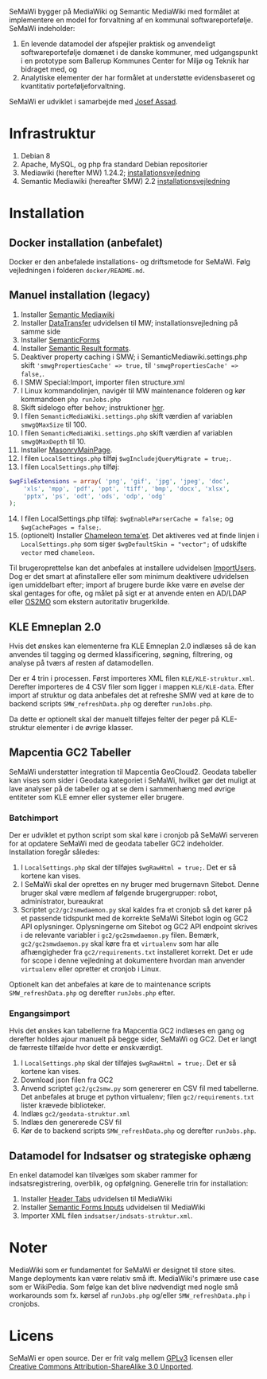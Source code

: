 SeMaWi bygger på MediaWiki og Semantic MediaWiki med formålet at implementere en model for forvaltning af en kommunal softwareportefølje. SeMaWi indeholder:

1. En levende datamodel der afspejler praktisk og anvendeligt softwareportefølje domænet i de danske kommuner, med udgangspunkt i en prototype som Ballerup Kommunes Center for Miljø og Teknik har bidraget med, og
2. Analytiske elementer der har formålet at understøtte evidensbaseret og kvantitativ porteføljeforvaltning.

SeMaWi er udviklet i samarbejde med [Josef Assad](mailto:josef@josefassad.com).

# Infrastruktur
1. Debian 8
2. Apache, MySQL, og php fra standard Debian repositorier
3. Mediawiki (herefter MW) 1.24.2; [installationsvejledning](https://www.mediawiki.org/wiki/Manual:Installing_MediaWiki)
4. Semantic Mediawiki (hereafter SMW) 2.2 [installationsvejledning](https://semantic-mediawiki.org/wiki/Help:Installation/Using_Composer_with_MediaWiki_1.22%2B)

# Installation

## Docker installation (anbefalet)

Docker er den anbefalede installations- og driftsmetode for SeMaWi. Følg vejledningen i folderen `docker/README.md`.

## Manuel installation (legacy)

1. Installer [Semantic Mediawiki](https://semantic-mediawiki.org/wiki/Help:Installation/Using_Composer_with_MediaWiki_1.22%2B)
2. Installer  [DataTransfer](https://www.mediawiki.org/wiki/Extension:Data_Transfer) udvidelsen til MW; installationsvejledning på samme side
3. Installer [SemanticForms](https://www.mediawiki.org/wiki/Extension:Semantic_Forms/Download_and_installation)
4. Installer [Semantic Result formats](https://semantic-mediawiki.org/wiki/Semantic_Result_Formats#Installation).
5. Deaktiver property caching i SMW; i SemanticMediawiki.settings.php skift `'smwgPropertiesCache' => true,` til `'smwgPropertiesCache' => false,`.
6. I SMW Special:Import, importer filen structure.xml
7. I Linux kommandolinjen, navigér til MW maintenance folderen og kør kommandoen `php runJobs.php`
8. Skift sidelogo efter behov; instruktioner [her](https://www.mediawiki.org/wiki/Manual:$wgLogo).
9. I filen `SemanticMediaWiki.settings.php` skift værdien af variablen `smwgQMaxSize` til 100.
10. I filen `SemanticMediaWiki.settings.php` skift værdien af variablen `smwgQMaxDepth` til 10.
11. Installer [MasonryMainPage](https://github.com/enterprisemediawiki/MasonryMainPage).
12. I filen `LocalSettings.php` tilføj `$wgIncludejQueryMigrate = true;`.
13. I filen `LocalSettings.php` tilføj:

```php
$wgFileExtensions = array( 'png', 'gif', 'jpg', 'jpeg', 'doc',
    'xls', 'mpp', 'pdf', 'ppt', 'tiff', 'bmp', 'docx', 'xlsx',
    'pptx', 'ps', 'odt', 'ods', 'odp', 'odg'
);
```
14. I filen LocalSettings.php tilføj: `$wgEnableParserCache = false;` og `$wgCachePages = false;`.
15. (optionelt) Installer [Chameleon tema'et](https://www.mediawiki.org/wiki/Skin:Chameleon). Det aktiveres ved at finde linjen i `LocalSettings.php` som siger `$wgDefaultSkin = "vector";` of udskifte `vector` med `chameleon`.

Til brugeroprettelse kan det anbefales at installere udvidelsen [ImportUsers](https://www.mediawiki.org/wiki/Extension:ImportUsers). Dog er det smart at afinstallere eller som minimum deaktivere udvidelsen igen umiddelbart efter; import af brugere burde ikke være en øvelse der skal gentages for ofte, og målet på sigt er at anvende enten en AD/LDAP eller [OS2MO](http://www.os2web.dk/projekter/os2mo) som ekstern autoritativ brugerkilde.

## KLE Emneplan 2.0

Hvis det ønskes kan elementerne fra KLE Emneplan 2.0 indlæses så de kan anvendes til tagging og dermed klassificering, søgning, filtrering, og analyse på tværs af resten af datamodellen.

Der er 4 trin i processen. Først importeres XML filen `KLE/KLE-struktur.xml`. Derefter importeres de 4 CSV filer som ligger i mappen `KLE/KLE-data`. Efter import af struktur og data anbefales det at refreshe SMW ved at køre de to backend scripts `SMW_refreshData.php` og derefter `runJobs.php`.

Da dette er optionelt skal der manuelt tilføjes felter der peger på KLE-struktur elementer i de øvrige klasser.

## Mapcentia GC2 Tabeller

SeMaWi understøtter integration til Mapcentia GeoCloud2. Geodata tabeller kan vises som sider i Geodata kategoriet i SeMaWi, hvilket gør det muligt at lave analyser på de tabeller og at se dem i sammenhæng med øvrige entiteter som KLE emner eller systemer eller brugere.

### Batchimport

Der er udviklet et python script som skal køre i cronjob på SeMaWi serveren for at opdatere SeMaWi med de geodata tabeller GC2 indeholder. Installation foregår således:

1. I `LocalSettings.php` skal der tilføjes `$wgRawHtml = true;`. Det er så kortene kan vises.
2. I SeMaWi skal der oprettes en ny bruger med brugernavn Sitebot. Denne bruger skal være medlem af følgende brugergrupper: robot, administrator, bureaukrat
3. Scriptet `gc2/gc2smwdaemon.py` skal kaldes fra et cronjob så det kører på et passende tidspunkt med de korrekte SeMaWi Sitebot login og GC2 API oplysninger. Oplysningerne om Sitebot og GC2 API endpoint skrives i de relevante variabler i `gc2/gc2smwdaemon.py` filen. Bemærk, `gc2/gc2smwdaemon.py` skal køre fra et `virtualenv` som har alle afhængigheder fra `gc2/requirements.txt` installeret korrekt. Det er ude for scope i denne vejledning at dokumentere hvordan man anvender `virtualenv` eller opretter et cronjob i Linux.

Optionelt kan det anbefales at køre de to maintenance scripts `SMW_refreshData.php` og derefter `runJobs.php` efter.

### Engangsimport

Hvis det ønskes kan tabellerne fra Mapcentia GC2 indlæses en gang og derefter holdes ajour manuelt på begge sider, SeMaWi og GC2. Det er langt de færreste tilfælde hvor dette er ønskværdigt.

1. I `LocalSettings.php` skal der tilføjes `$wgRawHtml = true;`. Det er så kortene kan vises.
2. Download json filen fra GC2
3. Anvend scriptet `gc2/gc2smw.py` som genererer en CSV fil med tabellerne. Det anbefales at bruge et python virtualenv; filen `gc2/requirements.txt` lister krævede biblioteker.
4. Indlæs `gc2/geodata-struktur.xml`
5. Indlæs den genererede CSV fil
6. Kør de to backend scripts `SMW_refreshData.php` og derefter `runJobs.php`.

## Datamodel for Indsatser og strategiske ophæng

En enkel datamodel kan tilvælges som skaber rammer for indsatsregistrering, overblik, og opfølgning. Generelle trin for installation:

1. Installer  [Header Tabs](https://www.mediawiki.org/wiki/Extension:Header_Tabs) udvidelsen til MediaWiki
2. Installer  [Semantic Forms Inputs](https://www.mediawiki.org/wiki/Extension:Semantic_Forms_Inputs) udvidelsen til MediaWiki
3. Importer XML filen `indsatser/indsats-struktur.xml`.

# Noter

MediaWiki som er fundamentet for SeMaWi er designet til store sites. Mange deployments kan være relativ små ift. MediaWiki's primære use case som er WikiPedia. Som følge kan det blive nødvendigt med nogle små workarounds som fx. kørsel af `runJobs.php` og/eller `SMW_refreshData.php` i cronjobs.

# Licens

SeMaWi er open source. Der er frit valg mellem [GPLv3](http://www.gnu.org/licenses/gpl-3.0.en.html) licensen eller [Creative Commons Attribution-ShareAlike 3.0 Unported](http://creativecommons.org/licenses/by-sa/3.0/).
